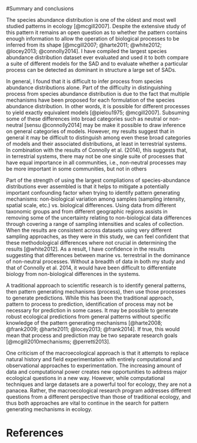 #Summary and conclusions

The species abundance distribution is one of the oldest and most well studied patterns in ecology [@mcgill2007]. Despite the extensive study of this pattern it remains an open question as to whether the pattern contains enough information to allow the operation of biological processes to be inferred from its shape [@mcgill2007; @harte2011; @white2012; @locey2013; @connolly2014]. I have compiled the largest species abundance distribution dataset ever evaluated and used it to both compare a suite of different models for the SAD and to evaluate whether a particular process can be detected as dominant in structure a large set of SADs.

In general, I found that it is difficult to infer process from species abundance distributions alone.  Part of the difficulty in distinguishing process from species abundance distribution is due to the fact that multiple mechanisms have been proposed for each formulation of the species abundance distribution. In other words, it is possible for different processes to yield exactly equivalent models [@pielou1975; @mcgill2007]. Subsuming some of these differences into broad categories such as neutral or non-neutral [sensu @connolly2014] may be make it possible to draw inference on general categories of models. However, my results suggest that in general it may be difficult to distinguish among even these broad categories of models and their associated distributions, at least in terrestrial systems. In combination with the results of Connolly et al. (2014), this suggests that, in terrestrial systems, there may not be one single suite of processes that have equal importance in all communities, i.e., non-neutral processes may be more important in some communities, but not in others

Part of the strength of using the largest compliations of species-abundance distributions ever assembled is that it helps to mitigate a potentially important confounding factor when trying to identify pattern generating mechanisms: non-biological variation among samples (sampling intensity, spatial scale, etc.) vs. biological differences.  Using data from different taxonomic groups and from different geographic regions assists in removing some of the uncertainty relating to non-biological data differences through covering a range of sampling intensities and scales of collection. When the results are consistent across datasets using very different sampling approaches, as they were in this study, we can feel confident that these methodological differences where not crucial in determining the results [@white2012]. As a result, I have confidence in the results suggesting that differences between marine vs. terrestrial in the dominance of non-neutral processes. Without a breadth of data in both my study and that of Connolly et al. 2014, it would have been difficult to differentiate biology from non-biological differences in the systems.

A traditional approach to scientific research is to identify general patterns, then pattern generating mechanisms (process), then use those processes to generate predictions.  While this has been the traditional approach, pattern to process to prediction, identification of process may not be necessary for prediction in some cases.  It may be possible to generate robust ecological predictions from general patterns without specific knowledge of the pattern generating mechanisms [@harte2008; @frank2009; @harte2011; @locey2013; @frank2014].  If true, this would mean that process and prediction may be two separate research goals [@mcgill2010mechanisms; @perretti2013].

One criticism of the macroecological approach is that it attempts to replace natural history and field experimentation with entirely computational and observational approaches to experimentation. The increasing amount of data and computational power creates new opportunities to address major ecological questions in a new way. However, while computational techniques and large datasets are a powerful tool for ecology, they are not a panacea. Rather, the macroecological research program addresses different questions from a different perspective than those of traditional ecology, and thus both approaches are vital to continue in the search for pattern generating mechanisms in ecology.

# References
